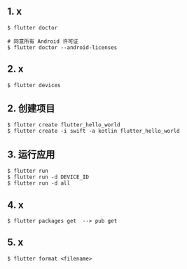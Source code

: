 ## 1. x

```
$ flutter doctor

# 同意所有 Android 许可证
$ flutter doctor --android-licenses
```

## 2. x

```
$ flutter devices
```

## 2. 创建项目

```
$ flutter create flutter_hello_world
$ flutter create -i swift -a kotlin flutter_hello_world
```

## 3. 运行应用

```
$ flutter run
$ flutter run -d DEVICE_ID
$ flutter run -d all
```

## 4. x

```
$ flutter packages get  --> pub get
```

## 5. x

```
$ flutter format <filename>
```
